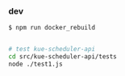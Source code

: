 ### dev

```bash
$ npm run docker_rebuild


# test kue-scheduler-api
cd src/kue-scheduler-api/tests
node ./test1.js

```